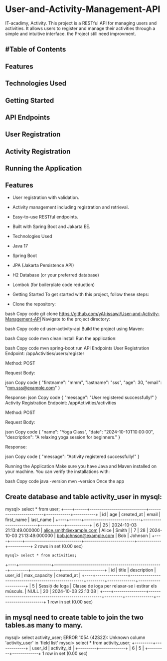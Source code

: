 # User-and-Activity-Management-API
IT-acadimy, Activity.
This project is a RESTful API for managing users and activities. It allows users to register and manage their activities through a simple and intuitive interface.
the Project still need improvment.

## #Table of Contents
## Features
## Technologies Used
## Getting Started
## API Endpoints
## User Registration
## Activity Registration
## Running the Application

## Features
- User registration with validation.
- Activity management including registration and retrieval.
- Easy-to-use RESTful endpoints.
- Built with Spring Boot and Jakarta EE.
- Technologies Used
- Java 17
- Spring Boot
- JPA (Jakarta Persistence API)
- H2 Database (or your preferred database)
- Lombok (for boilerplate code reduction)
- Getting Started
   To get started with this project, follow these steps:

- Clone the repository:

bash
Copy code
git clone https://github.com/yAl-issawi/User-and-Activity-Management-API
Navigate to the project directory:

bash
  Copy code
  cd user-activity-api
  Build the project using Maven:

bash
  Copy code
  mvn clean install
  Run the application:

bash
    Copy code
    mvn spring-boot:run
    API Endpoints
    User Registration
    Endpoint: /appActivities/users/register

Method: POST

Request Body:

json
Copy code
{
    "firstname": "mmm",
    "lastname": "sss",
    "age": 30,
    "email": "mm.sss@example.com"
}

Response:
json
Copy code
{
    "message": "User registered successfully!"
}
Activity Registration
Endpoint: /appActivities/activities

Method: POST

Request Body:

json
Copy code
{
    "name": "Yoga Class",
    "date": "2024-10-10T10:00:00",
    "description": "A relaxing yoga session for beginners."
}

Response:

json
Copy code
{
    "message": "Activity registered successfully!"
}

Running the Application
Make sure you have Java and Maven installed on your machine. You can verify the installations with:

bash
    Copy code
    java -version
    mvn -version
    Once the app

## Create database and table activity_user in mysql:

mysql> select * from user;
+----+------+----------------------------+-------------------------+------------+-----------+
| id | age  | created_at                 | email                   | first_name | last_name |
+----+------+----------------------------+-------------------------+------------+-----------+
|  6 |   25 | 2024-10-03 21:13:49.000000 | alice.smith@example.com | Alice      | Smith     |
|  7 |   28 | 2024-10-03 21:13:49.000000 | bob.johnson@example.com | Bob        | Johnson   |
+----+------+----------------------------+-------------------------+------------+-----------+
2 rows in set (0.00 sec)

    mysql> select * from activities;
+----+----------------+------------------------------------------------------+---------+--------------+---------------------+
| id | title          | description                                          | user_id | max_capacity | created_at          |
+----+----------------+------------------------------------------------------+---------+--------------+---------------------+
|  5 | Sessió de Ioga | Classe de ioga per relaxar-se i estirar els músculs. |    NULL |           20 | 2024-10-03 22:13:08 |
+----+----------------+------------------------------------------------------+---------+--------------+---------------------+
1 row in set (0.00 sec)

## in mysql need to create table to join the two tables.as many to many.
mysql> select activity_user;
ERROR 1054 (42S22): Unknown column 'activity_user' in 'field list'
mysql> select * from activity_user;
+---------+-------------+
| user_id | activity_id |
+---------+-------------+
|       6 |           5 |
+---------+-------------+
1 row in set (0.00 sec)


